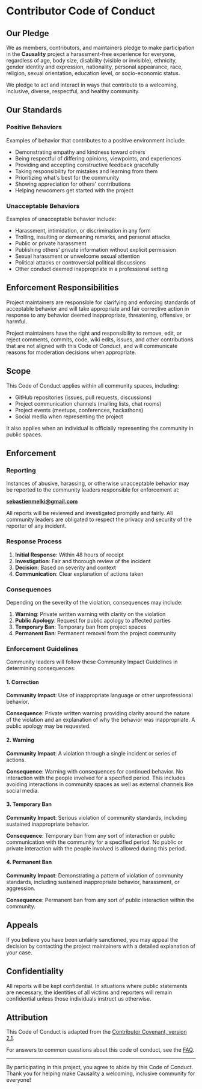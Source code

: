 # Contributor Code of Conduct

## Our Pledge

We as members, contributors, and maintainers pledge to make participation in the **Causality** project a harassment-free experience for everyone, regardless of age, body size, disability (visible or invisible), ethnicity, gender identity and expression, nationality, personal appearance, race, religion, sexual orientation, education level, or socio-economic status.

We pledge to act and interact in ways that contribute to a welcoming, inclusive, diverse, respectful, and healthy community.

## Our Standards

### Positive Behaviors

Examples of behavior that contributes to a positive environment include:

- Demonstrating empathy and kindness toward others
- Being respectful of differing opinions, viewpoints, and experiences
- Providing and accepting constructive feedback gracefully
- Taking responsibility for mistakes and learning from them
- Prioritizing what's best for the community
- Showing appreciation for others' contributions
- Helping newcomers get started with the project

### Unacceptable Behaviors

Examples of unacceptable behavior include:

- Harassment, intimidation, or discrimination in any form
- Trolling, insulting or demeaning remarks, and personal attacks
- Public or private harassment
- Publishing others' private information without explicit permission
- Sexual harassment or unwelcome sexual attention
- Political attacks or controversial political discussions
- Other conduct deemed inappropriate in a professional setting

## Enforcement Responsibilities

Project maintainers are responsible for clarifying and enforcing standards of acceptable behavior and will take appropriate and fair corrective action in response to any behavior deemed inappropriate, threatening, offensive, or harmful.

Project maintainers have the right and responsibility to remove, edit, or reject comments, commits, code, wiki edits, issues, and other contributions that are not aligned with this Code of Conduct, and will communicate reasons for moderation decisions when appropriate.

## Scope

This Code of Conduct applies within all community spaces, including:

- GitHub repositories (issues, pull requests, discussions)
- Project communication channels (mailing lists, chat rooms)
- Project events (meetups, conferences, hackathons)
- Social media when representing the project

It also applies when an individual is officially representing the community in public spaces.

## Enforcement

### Reporting

Instances of abusive, harassing, or otherwise unacceptable behavior may be reported to the community leaders responsible for enforcement at:

**sebastienmelki@gmail.com**

All reports will be reviewed and investigated promptly and fairly. All community leaders are obligated to respect the privacy and security of the reporter of any incident.

### Response Process

1. **Initial Response**: Within 48 hours of receipt
2. **Investigation**: Fair and thorough review of the incident
3. **Decision**: Based on severity and context
4. **Communication**: Clear explanation of actions taken

### Consequences

Depending on the severity of the violation, consequences may include:

1. **Warning**: Private written warning with clarity on the violation
2. **Public Apology**: Request for public apology to affected parties
3. **Temporary Ban**: Temporary ban from project spaces
4. **Permanent Ban**: Permanent removal from the project community

### Enforcement Guidelines

Community leaders will follow these Community Impact Guidelines in determining consequences:

#### 1. Correction

**Community Impact**: Use of inappropriate language or other unprofessional behavior.

**Consequence**: Private written warning providing clarity around the nature of the violation and an explanation of why the behavior was inappropriate. A public apology may be requested.

#### 2. Warning

**Community Impact**: A violation through a single incident or series of actions.

**Consequence**: Warning with consequences for continued behavior. No interaction with the people involved for a specified period. This includes avoiding interactions in community spaces as well as external channels like social media.

#### 3. Temporary Ban

**Community Impact**: Serious violation of community standards, including sustained inappropriate behavior.

**Consequence**: Temporary ban from any sort of interaction or public communication with the community for a specified period. No public or private interaction with the people involved is allowed during this period.

#### 4. Permanent Ban

**Community Impact**: Demonstrating a pattern of violation of community standards, including sustained inappropriate behavior, harassment, or aggression.

**Consequence**: Permanent ban from any sort of public interaction within the community.

## Appeals

If you believe you have been unfairly sanctioned, you may appeal the decision by contacting the project maintainers with a detailed explanation of your case.

## Confidentiality

All reports will be kept confidential. In situations where public statements are necessary, the identities of all victims and reporters will remain confidential unless those individuals instruct us otherwise.

## Attribution

This Code of Conduct is adapted from the [Contributor Covenant, version 2.1](https://www.contributor-covenant.org/version/2/1/code_of_conduct.html).

For answers to common questions about this code of conduct, see the [FAQ](https://www.contributor-covenant.org/faq).

---

By participating in this project, you agree to abide by this Code of Conduct. Thank you for helping make Causality a welcoming, inclusive community for everyone!